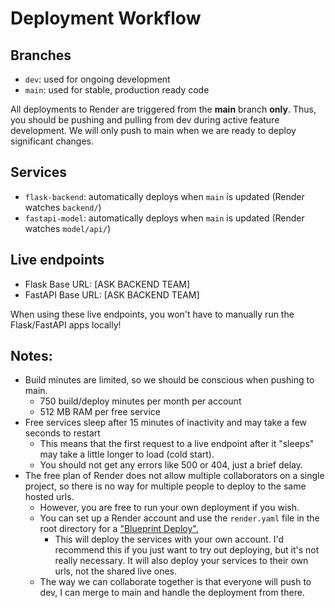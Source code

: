 # Deployment Workflow

## Branches 
- `dev`: used for ongoing development 
- `main`: used for stable, production ready code 

All deployments to Render are triggered from the **main** branch **only**. Thus, you should be pushing and pulling from dev during active feature development. We will only push to main when we are ready to deploy significant changes.

## Services 
- `flask-backend`: automatically deploys when `main` is updated (Render watches `backend/`)
- `fastapi-model`: automatically deploys when `main` is updated (Render watches `model/api/`)

## Live endpoints 
- Flask Base URL: [ASK BACKEND TEAM]
- FastAPI Base URL: [ASK  BACKEND TEAM]

When using these live endpoints, you won't have to manually run the Flask/FastAPI apps locally! 

## Notes: 
- Build minutes are limited, so we should be conscious when pushing to main. 
  - 750 build/deploy minutes per month per account
  - 512 MB RAM per free service
- Free services sleep after 15 minutes of inactivity and may take a few seconds to restart 
    - This means that the first request to a live endpoint after it "sleeps" may take a little longer to load (cold start). 
    - You should not get any errors like 500 or 404, just a brief delay. 
- The free plan of Render does not allow multiple collaborators on a single project, so there is no way for multiple people to deploy to the same hosted urls. 
  - However, you are free to run your own deployment if you wish. 
  - You can set up a Render account and use the `render.yaml` file in the root directory for a ["Blueprint Deploy".](https://render.com/docs/infrastructure-as-code) 
    - This will deploy the services with your own account. I'd recommend this if you just want to try out deploying, but it's not really necessary. It will also deploy your services to their own urls, not the shared live ones.
  - The way we can collaborate together is that everyone will push to dev, I can merge to main and handle the deployment from there.  